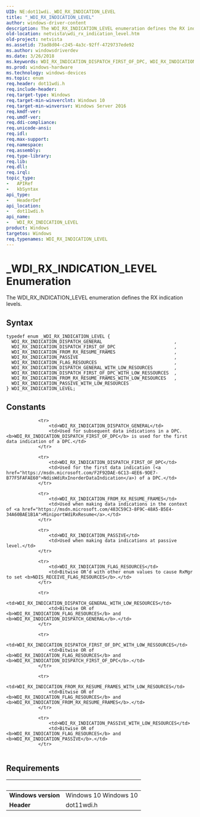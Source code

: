 ```yaml
---
UID: NE:dot11wdi._WDI_RX_INDICATION_LEVEL
title: "_WDI_RX_INDICATION_LEVEL"
author: windows-driver-content
description: The WDI_RX_INDICATION_LEVEL enumeration defines the RX indication levels.
old-location: netvista\wdi_rx_indication_level.htm
old-project: netvista
ms.assetid: 73ad8d04-c245-4a3c-92ff-4729737ede92
ms.author: windowsdriverdev
ms.date: 3/26/2018
ms.keywords: WDI_RX_INDICATION_DISPATCH_FIRST_OF_DPC, WDI_RX_INDICATION_DISPATCH_FIRST_OF_DPC_WITH_LOW_RESSOURCES, WDI_RX_INDICATION_DISPATCH_GENERAL, WDI_RX_INDICATION_DISPATCH_GENERAL_WITH_LOW_RESOURCES, WDI_RX_INDICATION_FLAG_RESOURCES, WDI_RX_INDICATION_FROM_RX_RESUME_FRAMES, WDI_RX_INDICATION_FROM_RX_RESUME_FRAMES_WITH_LOW_RESOURCES, WDI_RX_INDICATION_LEVEL, WDI_RX_INDICATION_LEVEL enumeration [Network Drivers Starting with Windows Vista], WDI_RX_INDICATION_PASSIVE, WDI_RX_INDICATION_PASSIVE_WITH_LOW_RESOURCES, _WDI_RX_INDICATION_LEVEL, dot11wdi/WDI_RX_INDICATION_DISPATCH_FIRST_OF_DPC, dot11wdi/WDI_RX_INDICATION_DISPATCH_FIRST_OF_DPC_WITH_LOW_RESSOURCES, dot11wdi/WDI_RX_INDICATION_DISPATCH_GENERAL, dot11wdi/WDI_RX_INDICATION_DISPATCH_GENERAL_WITH_LOW_RESOURCES, dot11wdi/WDI_RX_INDICATION_FLAG_RESOURCES, dot11wdi/WDI_RX_INDICATION_FROM_RX_RESUME_FRAMES, dot11wdi/WDI_RX_INDICATION_FROM_RX_RESUME_FRAMES_WITH_LOW_RESOURCES, dot11wdi/WDI_RX_INDICATION_LEVEL, dot11wdi/WDI_RX_INDICATION_PASSIVE, dot11wdi/WDI_RX_INDICATION_PASSIVE_WITH_LOW_RESOURCES, netvista.wdi_rx_indication_level, netvista.wifi_rx_indication_level
ms.prod: windows-hardware
ms.technology: windows-devices
ms.topic: enum
req.header: dot11wdi.h
req.include-header: 
req.target-type: Windows
req.target-min-winverclnt: Windows 10
req.target-min-winversvr: Windows Server 2016
req.kmdf-ver: 
req.umdf-ver: 
req.ddi-compliance: 
req.unicode-ansi: 
req.idl: 
req.max-support: 
req.namespace: 
req.assembly: 
req.type-library: 
req.lib: 
req.dll: 
req.irql: 
topic_type:
-	APIRef
-	kbSyntax
api_type:
-	HeaderDef
api_location:
-	dot11wdi.h
api_name:
-	WDI_RX_INDICATION_LEVEL
product: Windows
targetos: Windows
req.typenames: WDI_RX_INDICATION_LEVEL
---
```


# _WDI_RX_INDICATION_LEVEL Enumeration
The WDI_RX_INDICATION_LEVEL enumeration defines the RX indication levels.

## Syntax
```
typedef enum _WDI_RX_INDICATION_LEVEL {
  WDI_RX_INDICATION_DISPATCH_GENERAL                           ,
  WDI_RX_INDICATION_DISPATCH_FIRST_OF_DPC                      ,
  WDI_RX_INDICATION_FROM_RX_RESUME_FRAMES                      ,
  WDI_RX_INDICATION_PASSIVE                                    ,
  WDI_RX_INDICATION_FLAG_RESOURCES                             ,
  WDI_RX_INDICATION_DISPATCH_GENERAL_WITH_LOW_RESOURCES        ,
  WDI_RX_INDICATION_DISPATCH_FIRST_OF_DPC_WITH_LOW_RESSOURCES  ,
  WDI_RX_INDICATION_FROM_RX_RESUME_FRAMES_WITH_LOW_RESOURCES   ,
  WDI_RX_INDICATION_PASSIVE_WITH_LOW_RESOURCES
} WDI_RX_INDICATION_LEVEL;
```

## Constants

<table>
            
                <tr>
                    <td>WDI_RX_INDICATION_DISPATCH_GENERAL</td>
                    <td>Used for subsequent data indications in a DPC. <b>WDI_RX_INDICATION_DISPATCH_FIRST_OF_DPC</b> is used for the first data indication of a DPC.</td>
                </tr>
            
                <tr>
                    <td>WDI_RX_INDICATION_DISPATCH_FIRST_OF_DPC</td>
                    <td>Used for the first data indication (<a href="https://msdn.microsoft.com/F2F92DAE-6C13-4EE6-9DE7-B77F5FAFAE60">NdisWdiRxInorderDataIndication</a>) of a DPC.</td>
                </tr>
            
                <tr>
                    <td>WDI_RX_INDICATION_FROM_RX_RESUME_FRAMES</td>
                    <td>Used when making data indications in the context of <a href="https://msdn.microsoft.com/483C59C3-8F9C-48A5-B5E4-34A60BAE1B1A">MiniportWdiRxResume</a>.</td>
                </tr>
            
                <tr>
                    <td>WDI_RX_INDICATION_PASSIVE</td>
                    <td>Used when making data indications at passive level.</td>
                </tr>
            
                <tr>
                    <td>WDI_RX_INDICATION_FLAG_RESOURCES</td>
                    <td>Bitwise OR’d with other enum values to cause RxMgr to set <b>NDIS_RECEIVE_FLAG_RESOURCES</b>.</td>
                </tr>
            
                <tr>
                    <td>WDI_RX_INDICATION_DISPATCH_GENERAL_WITH_LOW_RESOURCES</td>
                    <td>Bitwise OR of <b>WDI_RX_INDICATION_FLAG_RESOURCES</b> and <b>WDI_RX_INDICATION_DISPATCH_GENERAL</b>.</td>
                </tr>
            
                <tr>
                    <td>WDI_RX_INDICATION_DISPATCH_FIRST_OF_DPC_WITH_LOW_RESSOURCES</td>
                    <td>Bitwise OR of <b>WDI_RX_INDICATION_FLAG_RESOURCES</b> and <b>WDI_RX_INDICATION_DISPATCH_FIRST_OF_DPC</b>.</td>
                </tr>
            
                <tr>
                    <td>WDI_RX_INDICATION_FROM_RX_RESUME_FRAMES_WITH_LOW_RESOURCES</td>
                    <td>Bitwise OR of <b>WDI_RX_INDICATION_FLAG_RESOURCES</b> and <b>WDI_RX_INDICATION_FROM_RX_RESUME_FRAMES</b>.</td>
                </tr>
            
                <tr>
                    <td>WDI_RX_INDICATION_PASSIVE_WITH_LOW_RESOURCES</td>
                    <td>Bitwise OR of <b>WDI_RX_INDICATION_FLAG_RESOURCES</b> and <b>WDI_RX_INDICATION_PASSIVE</b>.</td>
                </tr>
</table>


## Requirements
| &nbsp; | &nbsp; |
| ---- |:---- |
| **Windows version** | Windows 10 Windows 10 |
| **Header** | dot11wdi.h |